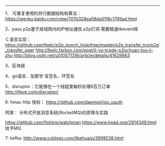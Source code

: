 _ _ __ _ __ _ __ _ _
1、
可重复使用的并行数据结构和算法：
https://wenku.baidu.com/view/707b328ea58da0116c1749ad.html

2、pass
p2p基于局域网内的IP地址通信
p2p打洞  需要精通libevent库

Ｃ语言实现：
https://github.com/feelc/p2p_punch_hole/tree/master/p2p_transfer_tcp/p2p_transfer_peer
http://feelc.farbox.com/post/ji-yu-tcpde-p2pchuan-tou-ji-zhu
http://blog.csdn.net/u010571316/article/details/41629983


3、区块链

4、go语言、加密学
   盲签名、环签名

5、disruptor：它能够在一个线程里每秒处理6百万订单
http://ifeve.com/disruptor/


6:
hmac http 授权：
https://github.com/daemonl/go_oauth

阿里：
分布式开放消息系统(RocketMQ)的原理与实践

https://github.com/fishtrip/watchman
https://www.iread.one/2914349.html
给予MQ　


7: kafka:
http://www.cnblogs.com/likehua/p/3999538.html




